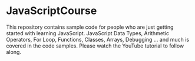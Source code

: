 # JavaScriptCourse
This repository contains sample code for people who are just getting started with learning JavaScript. JavaScript Data Types, Arithmetic Operators, For Loop, Functions, Classes, Arrays, Debugging ... and much is covered in the code samples. Please watch the YouTube tutorial to follow along.
